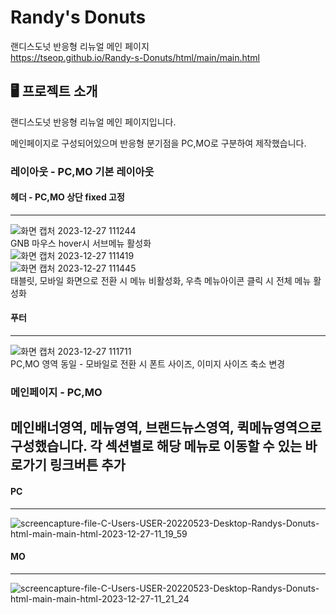 # Randy's Donuts
랜디스도넛 반응형 리뉴얼 메인 페이지<br>https://tseop.github.io/Randy-s-Donuts/html/main/main.html

## 🖥 프로젝트 소개
랜디스도넛 반응형 리뉴얼 메인 페이지입니다.

메인페이지로 구성되어있으며 반응형 분기점을 PC,MO로 구분하여 제작했습니다.

### 레이아웃 - PC,MO 기본 레이아웃

#### 헤더 - PC,MO 상단 fixed 고정
---
![화면 캡처 2023-12-27 111244](https://github.com/tseop/Randy-s-Donuts/assets/145314306/5b38d39a-3052-4252-a1a6-c371515f8fd3)
<br>GNB 마우스 hover시 서브메뉴 활성화<br>
![화면 캡처 2023-12-27 111419](https://github.com/tseop/Randy-s-Donuts/assets/145314306/dabf532c-cb9b-4334-81e6-fa2cd5c3a1db)
<br>![화면 캡처 2023-12-27 111445](https://github.com/tseop/Randy-s-Donuts/assets/145314306/6e784f63-7634-4d3f-9aa5-7c944c947879)
<br>태블릿, 모바일 화면으로 전환 시 메뉴 비활성화, 우측 메뉴아이콘 클릭 시 전체 메뉴 활성화

#### 푸터
---
![화면 캡처 2023-12-27 111711](https://github.com/tseop/Randy-s-Donuts/assets/145314306/fdc01921-378d-4dc8-9b8e-b1e958946503)
<br> PC,MO 영역 동일 - 모바일로 전환 시 폰트 사이즈, 이미지 사이즈 축소 변경


### 메인페이지 - PC,MO

메인배너영역, 메뉴영역, 브랜드뉴스영역, 퀵메뉴영역으로 구성했습니다. 각 섹션별로 해당 메뉴로 이동할 수 있는 바로가기 링크버튼 추가
----
#### PC
---
![screencapture-file-C-Users-USER-20220523-Desktop-Randys-Donuts-html-main-main-html-2023-12-27-11_19_59](https://github.com/tseop/Randy-s-Donuts/assets/145314306/0232b159-3b5a-4809-8fb8-05f7f154fac4)

#### MO
---
![screencapture-file-C-Users-USER-20220523-Desktop-Randys-Donuts-html-main-main-html-2023-12-27-11_21_24](https://github.com/tseop/Randy-s-Donuts/assets/145314306/c6291607-1c52-4b82-acd2-eb9495bd4008)

